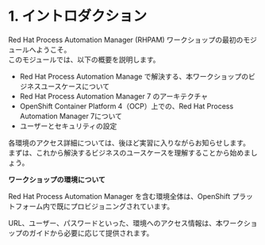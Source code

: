 # 1. イントロダクション

<!-- Welcome to the first module of the Red Hat Process Automation Manager (RHPAM) workshop. During this module, you will have an overview of: -->
Red Hat Process Automation Manager (RHPAM) ワークショップの最初のモジュールへようこそ。<br>
このモジュールでは、以下の概要を説明します。

<!--
- The business use case we will solve during the workshop with Red Hat Process Automation Manager;
- Red Hat Process Automation Manager 7 architecture components;
- Red Hat Process Automation Manager 7 on top of OpenShift Container Platform 4 (OCP);
- Users and security configurations;
-->
- Red Hat Process Automation Manage で解決する、本ワークショップのビジネスユースケースについて
- Red Hat Process Automation Manager 7 のアーキテクチャ
- OpenShift Container Platform 4（OCP）上での、Red Hat Process Automation Manager 7について
- ユーザーとセキュリティの設定

<!-- We will inform the access details for each environment later on as we get to the hands-on exercises. Let's start by first understanding the use case we will solve. -->
各環境のアクセス詳細については、後ほど実習に入りながらお知らせします。<br>
まずは、これから解決するビジネスのユースケースを理解することから始めましょう。

<!-- **Your Working Environment** -->
**ワークショップの環境について**

<!-- A whole environment with Red Hat Process Automation Manager has already been provisioned for you within an OpenShift platform. -->
Red Hat Process Automation Manager を含む環境全体は、OpenShift プラットフォーム内で既にプロビジョニングされています。

<!--The access information to the environment like url, user and password will be displayed along with the instructions as you go through the guide. -->
URL、ユーザー、パスワードといった、環境へのアクセス情報は、本ワークショップのガイドから必要に応じて提供されます。